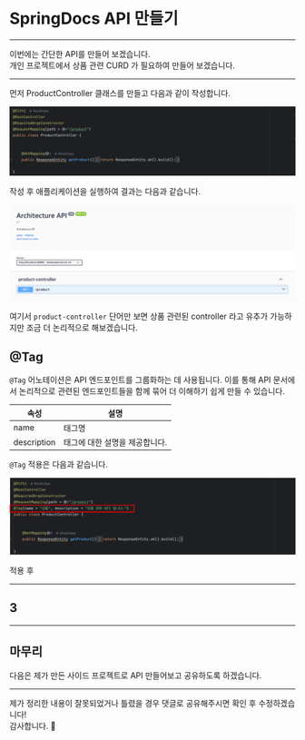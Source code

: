 # SpringDocs API 만들기

---

이번에는 간단한 API를 만들어 보겠습니다. <br>
개인 프로젝트에서 상품 관련 CURD 가 필요하여 만들어 보겠습니다. 

---

먼저 ProductController 클래스를 만들고 다음과 같이 작성합니다. 

![](./img/2/1.png)

작성 후 애플리케이션을 실행하여 결과는 다음과 같습니다.

![](./img/2/2.png)

여기서 `product-controller` 단어만 보면 상품 관련된 controller 라고 유추가 가능하지만 조금 더 논리적으로 해보겠습니다.

## @Tag
`@Tag` 어노테이션은 API 엔드포인트를 그룹화하는 데 사용됩니다.
이를 통해 API 문서에서 논리적으로 관련된 엔드포인트들을 함께 묶어 더 이해하기 쉽게 만들 수 있습니다.

<table>
    <thead>
        <tr>
            <th>속성</th>
            <th>설명</th>
        </tr>
    </thead>
    <tbody>
        <tr>
            <td>name</td>
            <td>태그명</td>
        </tr>
        <tr>
            <td>description</td>
            <td>태그에 대한 설명을 제공합니다.</td>
        </tr>
    </tbody>
</table>

`@Tag` 적용은 다음과 같습니다.

![](./img/2/3.png)

적용 후 

---

## 3

---

## 마무리
다음은 제가 만든 사이드 프로젝트로 API 만들어보고 공유하도록 하겠습니다.

---

제가 정리한 내용이 잘못되었거나 틀렸을 경우 댓글로 공유해주시면 확인 후 수정하겠습니다! <br>
감사합니다. 🙇
